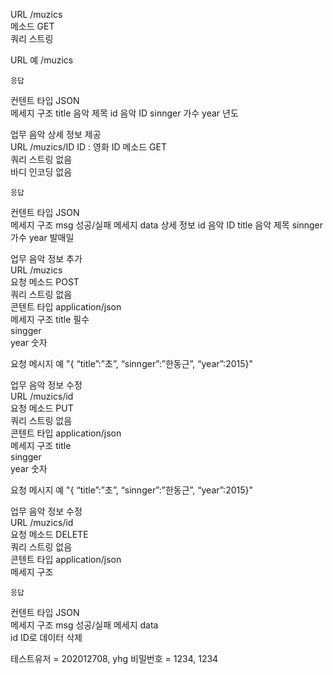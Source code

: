 URL	/muzics		
메소드	GET		
쿼리 스트링			
			
URL 예	/muzics			
			
	응답		
컨텐트 타입	JSON		
메세지 구조		title	음악 제목
		        id	음악 ID
		        sinnger	가수
		        year	년도
			
업무	음악 상세 정보 제공		
URL	/muzics/ID		ID : 영화 ID
메소드	GET		
쿼리 스트링	없음		
바디 인코딩	없음		
			
	응답		
컨텐트 타입	JSON		
메세지 구조	msg		성공/실패 메세지
	data		상세 정보
	id	음악 ID
	title	음악 제목
	sinnger	가수
	year	발매일

업무	음악 정보 추가		
URL	/muzics		
요청 메소드	POST		
쿼리 스트링	없음		
콘텐트 타입	application/json		
메세지 구조	title	필수	
	singger		
	year	숫자	
			
요청 메시지 예	"{
    “title”:”초”,
    “sinnger”:”한동근”,
    “year”:2015}"		

업무	음악 정보 수정		
URL	/muzics/id		
요청 메소드	PUT		
쿼리 스트링	없음		
콘텐트 타입	application/json		
메세지 구조	title		
	singger		
	year	숫자	
			
요청 메시지 예	"{
    “title”:”초”,
    “sinnger”:”한동근”,
    “year”:2015}"		
			
업무	음악 정보 수정		
URL	/muzics/id		
요청 메소드	DELETE		
쿼리 스트링	없음		
콘텐트 타입	application/json		
메세지 구조			
			
	응답		
컨텐트 타입	JSON		
메세지 구조	msg		성공/실패 메세지
	data		
		id	ID로 데이터 삭제


테스트유저 = 202012708, yhg
비밀번호 = 1234, 1234
			
			

